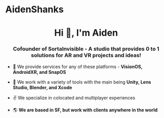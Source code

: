 # AidenShanks
<h1 align="center">Hi 👋, I'm Aiden</h1>
<h3 align="center">Cofounder of SortaInvisible - A studio that provides 0 to 1 solutions for AR and VR projects and ideas!</h3>

- 🌱 We provide services for any of these platforms - **VisionOS, AndroidXR, and SnapOS**

- 💬 We work with a variety of tools with the main being **Unity, Lens Studio, Blender, and Xcode**

- ✌️ We specialize in colocated and multiplayer experiences

- 🌎 **We are based in SF, but work with clients anywhere in the world**
